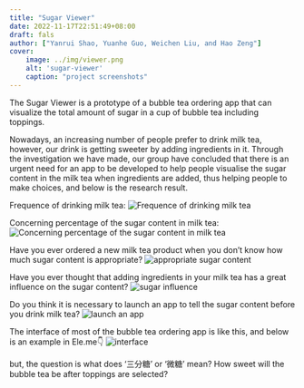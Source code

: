 ```yaml
---
title: "Sugar Viewer"
date: 2022-11-17T22:51:49+08:00
draft: fals
author: ["Yanrui Shao, Yuanhe Guo, Weichen Liu, and Hao Zeng"]
cover:
    image: ../img/viewer.png
    alt: 'sugar-viewer'
    caption: "project screenshots"
---
```


The Sugar Viewer is a prototype of a bubble tea ordering app that can visualize the total amount of sugar in a cup of bubble tea including toppings.

Nowadays, an increasing number of people prefer to drink milk tea, however, our drink is getting sweeter by adding ingredients in it. Through the investigation we have made, our group have concluded that there is an urgent need for an app to be developed to help people visualise the sugar content in the milk tea when ingredients are added, thus helping people to make choices, and below is the research result.

Frequence of drinking milk tea: ![Frequence of drinking milk tea](../img/frequency.png)

Concerning percentage of the sugar content in milk tea: ![Concerning percentage of the sugar content in milk tea](../img/percentage.png)

Have you ever ordered a new milk tea product when you don’t know how much sugar content is appropriate? ![appropriate sugar content](../img/appropriate.png)

Have you ever thought that adding ingredients in your milk tea has a great influence on the sugar content? ![sugar influence](../img/influence.png)

Do you think it is necessary to launch an app to tell the sugar content before you drink milk tea? ![launch an app](../img/app.png)

The interface of most of the bubble tea ordering app is like this, and below is an example in Ele.me👇 
![interface](../img/interfacenow.png)

but, the question is what does ‘三分糖’ or ‘微糖’ mean? How sweet will the bubble tea be after toppings are selected?







